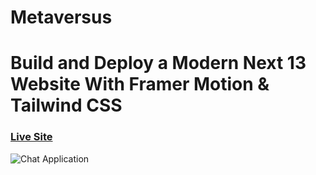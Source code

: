 ﻿# Metaversus
# Build and Deploy a Modern Next 13 Website With Framer Motion & Tailwind CSS

### [Live Site](https://metaversus-tau-rust.vercel.app/)

![Chat Application](https://i.ibb.co/sbSHWH0/Thumbnail-1.png)
